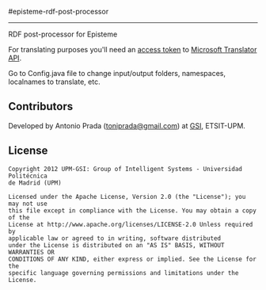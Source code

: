 #episteme-rdf-post-processor

* * *

RDF post-processor for Episteme

For translating purposes you'll need an [access token](http://msdn.microsoft.com/en-us/library/hh454950.aspx) to [Microsoft Translator API](http://blogs.msdn.com/b/translation/p/gettingstarted1.aspx). 

Go to Config.java file to change input/output folders, namespaces, localnames to translate, etc.


## Contributors

Developed by Antonio Prada (<toniprada@gmail.com>) at [GSI](http://www.gsi.dit.upm.es/), ETSIT-UPM.


## License

```
Copyright 2012 UPM-GSI: Group of Intelligent Systems - Universidad Politécnica 
de Madrid (UPM)

Licensed under the Apache License, Version 2.0 (the "License"); you may not use 
this file except in compliance with the License. You may obtain a copy of the 
License at http://www.apache.org/licenses/LICENSE-2.0 Unless required by 
applicable law or agreed to in writing, software distributed 
under the License is distributed on an "AS IS" BASIS, WITHOUT WARRANTIES OR 
CONDITIONS OF ANY KIND, either express or implied. See the License for the 
specific language governing permissions and limitations under the License.
